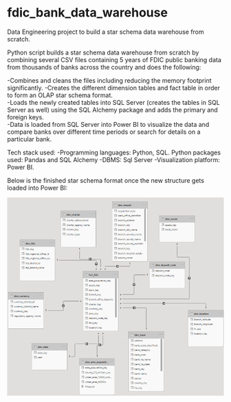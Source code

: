 # fdic_bank_data_warehouse
Data Engineering project to build a star schema data warehouse from scratch. 

Python script builds a star schema data warehouse from scratch by combining several CSV files containing 5 years of FDIC public banking data from thousands of banks across the country and does the following:

-Combines and cleans the files including reducing the memory footprint significantly.
-Creates the different dimension tables and fact table in order to form an OLAP star schema format.  
-Loads the newly created tables into SQL Server (creates the tables in SQL Server as well) using the SQL Alchemy package and adds the primary and foreign keys.    
-Data is loaded from SQL Server into Power BI to visualize the data and compare banks over different time periods or search for details on a particular bank.  

Tech stack used:
-Programming languages:  Python, SQL.  Python packages used:  Pandas and SQL Alchemy
-DBMS:  Sql Server
-Visualization platform:  Power BI.  

Below is the finished star schema format once the new structure gets loaded into Power BI:

![](/Star%20Schema.PNG)


